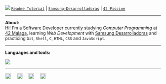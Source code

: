 <img src="https://media0.giphy.com/headers/GitHub/w8ZJLtJbmuph.gif" />
<a href="https://github.com/RossattiSM/profile-readme-tutorial"> <code>Readme Tutorial</code></a> |
<a href="https://github.com/RossattiSM/Samsung-Desarrolladoras"> <code>Samsung-Desarrolladoras</code></a> |
<a href="https://github.com/RossattiSM/42Piscine"> <code>42 Piscine</code></a>

<hr>
<b>About: </b><br />
Hi! I'm a Software Developer currently studying <i> Computer Programming </i> at <a href="https://www.42malaga.com/"> 42 Malaga</a>, learning <i> Web Development </i> with <a href="https://www.samsung.com/es/tecnologiaconproposito/samsung-desarrolladoras/"> Samsung Desarrolladoras</a> and practicing <code>Git</code>, <code>Shell</code>, <code>C</code>, <code>HTML</code>, <code>CSS</code> and <code>JavaScript</code>.

<hr>
<p><b> Languages and tools: </b></p>
<img src="https://skillicons.dev/icons?i=git,c,vim,html,css,js,github,vim,ps,ai" />
</p>

<hr>
<a href="https://www.linkedin.com/in/rossattism/"><img src="https://github.com/gauravghongde/social-icons/blob/master/PNG/Black/LinkedIN_black.png?raw=true" alt="Linkedin Logo" style="width: 18px; height: 18px" /></a> &nbsp; &nbsp; 
<a href="https://github.com/RossattiSM"><img src="https://github.com/gauravghongde/social-icons/blob/master/PNG/Black/Github_black.png?raw=true" alt="GitHub logo" style="width: 18px; height: 18px" /></a> &nbsp; &nbsp; 
<a href="https://open.spotify.com/user/21bih47uzlxunyyi4gbbvyvty"><img src="https://github.com/gauravghongde/social-icons/blob/master/PNG/Black/Spotify_black.png?raw=true" alt="Spotify logo" style="width: 18px; height: 18px" /></a> &nbsp; &nbsp; 
<a href="mailto:smrossatti@gmail.com"><img src="https://github.com/gauravghongde/social-icons/blob/master/PNG/Black/Gmail_black.png?raw=true" alt="GMAIL logo" style="width: 18px; height: 18px" /></a> &nbsp; &nbsp; 


